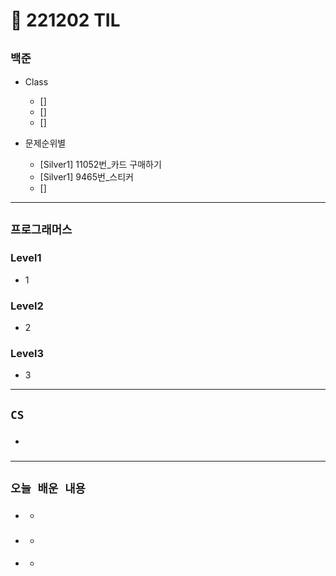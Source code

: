 # 🚩 221202 TIL

## **`백준`**

- Class

  - []
  - []
  - []

- 문제순위별
  - [Silver1] 11052번\_카드 구매하기
  - [Silver1] 9465번\_스티커
  - []

---

## **`프로그래머스`**

### Level1

- 1

### Level2

- 2

### Level3

- 3

---

## **`CS`**

- ###

---

## **`오늘 배운 내용`**

- ###
  -
- ###
  -
- ####
  -
